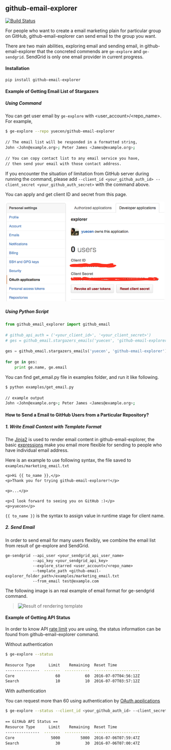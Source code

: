 ## github-email-explorer

[![Build Status](https://travis-ci.org/yuecen/github-email-explorer.svg?branch=master)](https://travis-ci.org/yuecen/github-email-explorer)

For people who want to create a email marketing plain for particular group on 
GitHub, github-email-explorer can send email to the group you want.

There are two main abilities, exploring email and sending email, in 
github-email-explorer that the concreted commends are ```ge-explore``` and ```ge-sendgrid```. 
SendGrid is only one email provider in current progress.

#### Installation

```bash
pip install github-email-explorer
```

#### Example of Getting Email List of Stargazers

##### Using Command
You can get user email by ```ge-explore``` with <user_account>/<repo_name>. For example, 

```bash
$ ge-explore --repo yuecen/github-email-explorer

// The email list will be responded in a formatted string, 
John <John@example.org>; Peter James <James@example.org>;

// You can copy contact list to any email service you have, 
// then send your email with those contact address.
```

If you encounter the situation of limitation from GitHub server during running 
the command, please add ```--client_id <your_github_auth_id> --client_secret <your_github_auth_secret>``` with the command above.

You can apply and get client ID and secret from this page.

<img src="examples/oauth_github.png" width="500">

##### Using Python Script

```python
from github_email_explorer import github_email

# github_api_auth = ('<your_client_id>', '<your_client_secret>')
# ges = github_email.stargazers_emails('yuecen', 'github-email-explorer', github_api_auth=github_api_auth)

ges = github_email.stargazers_emails('yuecen', 'github-email-explorer')

for ge in ges:
    print ge.name, ge.email
```

You can find get_email.py file in examples folder, and run it like following.

```bash
$ python examples/get_email.py

// example output
John <John@example.org>; Peter James <James@example.org>;
```

#### How to Send a Email to GitHub Users from a Particular Repository?

##### 1. Write Email Content with Template Format

The [Jinja2] is used to render email content in github-email-explorer, the basic 
[expressions] make you email more flexible for sending to people who have 
individual email address.

Here is an example to use following syntax, the file saved to ```examples/marketing_email.txt```

```
<p>Hi {{ to_name }},</p>
<p>Thank you for trying github-email-explorer!</p>

<p>...</p>

<p>I look forward to seeing you on GitHub :)</p>
<p>yuecen</p>
```

```{{ to_name }}``` is the syntax to assign value in runtime stage for client name.

##### 2. Send Email

In order to send email for many users flexibly, we combine the email list from 
result of ge-explore and SendGrid.

```
ge-sendgrid --api_user <your_sendgrid_api_user_name> 
            --api_key <your_sendgrid_api_key> 
            --explore_starred <user_account>/<repo_name>
            --template_path <github-email-explorer_folder_path>/examples/marketing_email.txt
            --from_email test@example.com
```

The following image is an real example of email format for ge-sendgrid command.

> ![Result of rendering template](examples/marketing_email.png)

#### Example of Getting API Status

In order to know API [rate limit] you are using, the status information can be 
found from github-email-explorer command.

Without authentication

```bash
$ ge-explore --status

Resource Type      Limit    Remaining  Reset Time
---------------  -------  -----------  --------------------
Core                  60           60  2016-07-07T04:56:12Z
Search                10           10  2016-07-07T03:57:12Z
```

With authentication

You can request more than 60 using authentication by [OAuth applications]

```bash
$ ge-explore --status --client_id <your_github_auth_id> --client_secret <your_github_auth_secret>

== GitHub API Status ==
Resource Type      Limit    Remaining  Reset Time
---------------  -------  -----------  --------------------
Core                5000         5000  2016-07-06T07:59:47Z
Search                30           30  2016-07-06T07:00:47Z
```

[rate limit]:https://developer.github.com/v3/rate_limit/
[OAuth applications]:https://github.com/settings/developers
[Jinja2]:http://jinja.pocoo.org/
[expressions]:http://jinja.pocoo.org/docs/dev/templates/#expressions